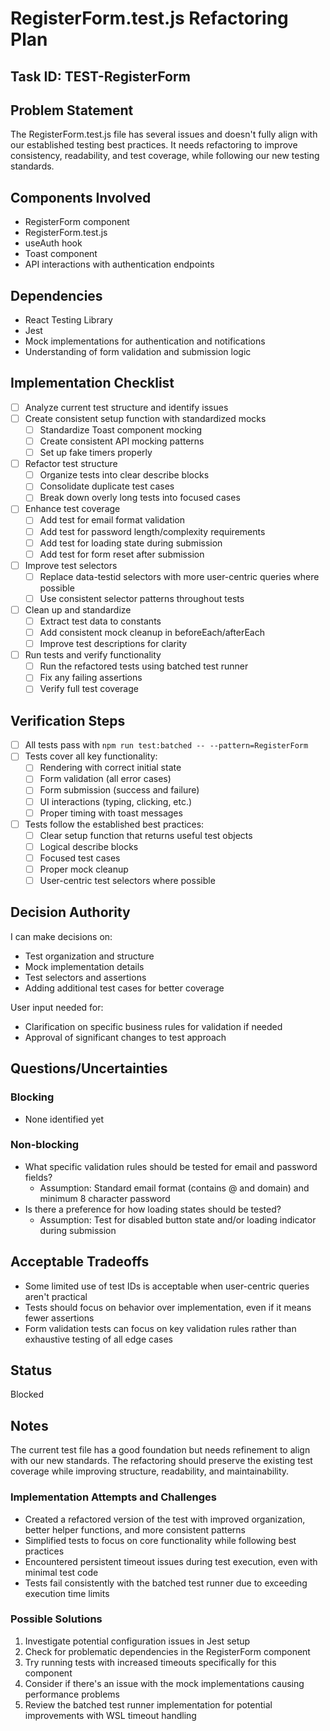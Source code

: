 # RegisterForm.test.js Refactoring Plan

## Task ID: TEST-RegisterForm

## Problem Statement
The RegisterForm.test.js file has several issues and doesn't fully align with our established testing best practices. It needs refactoring to improve consistency, readability, and test coverage, while following our new testing standards.

## Components Involved
- RegisterForm component
- RegisterForm.test.js
- useAuth hook
- Toast component
- API interactions with authentication endpoints

## Dependencies
- React Testing Library
- Jest
- Mock implementations for authentication and notifications
- Understanding of form validation and submission logic

## Implementation Checklist
- [ ] Analyze current test structure and identify issues
- [ ] Create consistent setup function with standardized mocks
  - [ ] Standardize Toast component mocking
  - [ ] Create consistent API mocking patterns
  - [ ] Set up fake timers properly
- [ ] Refactor test structure
  - [ ] Organize tests into clear describe blocks
  - [ ] Consolidate duplicate test cases
  - [ ] Break down overly long tests into focused cases
- [ ] Enhance test coverage
  - [ ] Add test for email format validation
  - [ ] Add test for password length/complexity requirements
  - [ ] Add test for loading state during submission
  - [ ] Add test for form reset after submission
- [ ] Improve test selectors
  - [ ] Replace data-testid selectors with more user-centric queries where possible
  - [ ] Use consistent selector patterns throughout tests
- [ ] Clean up and standardize
  - [ ] Extract test data to constants
  - [ ] Add consistent mock cleanup in beforeEach/afterEach
  - [ ] Improve test descriptions for clarity
- [ ] Run tests and verify functionality
  - [ ] Run the refactored tests using batched test runner
  - [ ] Fix any failing assertions
  - [ ] Verify full test coverage

## Verification Steps
- [ ] All tests pass with `npm run test:batched -- --pattern=RegisterForm`
- [ ] Tests cover all key functionality:
  - [ ] Rendering with correct initial state
  - [ ] Form validation (all error cases)
  - [ ] Form submission (success and failure)
  - [ ] UI interactions (typing, clicking, etc.)
  - [ ] Proper timing with toast messages
- [ ] Tests follow the established best practices:
  - [ ] Clear setup function that returns useful test objects
  - [ ] Logical describe blocks
  - [ ] Focused test cases
  - [ ] Proper mock cleanup
  - [ ] User-centric test selectors where possible

## Decision Authority
I can make decisions on:
- Test organization and structure
- Mock implementation details
- Test selectors and assertions
- Adding additional test cases for better coverage

User input needed for:
- Clarification on specific business rules for validation if needed
- Approval of significant changes to test approach

## Questions/Uncertainties

### Blocking
- None identified yet

### Non-blocking
- What specific validation rules should be tested for email and password fields?
  - Assumption: Standard email format (contains @ and domain) and minimum 8 character password
- Is there a preference for how loading states should be tested?
  - Assumption: Test for disabled button state and/or loading indicator during submission

## Acceptable Tradeoffs
- Some limited use of test IDs is acceptable when user-centric queries aren't practical
- Tests should focus on behavior over implementation, even if it means fewer assertions
- Form validation tests can focus on key validation rules rather than exhaustive testing of all edge cases

## Status
Blocked

## Notes
The current test file has a good foundation but needs refinement to align with our new standards. The refactoring should preserve the existing test coverage while improving structure, readability, and maintainability.

### Implementation Attempts and Challenges
- Created a refactored version of the test with improved organization, better helper functions, and more consistent patterns
- Simplified tests to focus on core functionality while following best practices
- Encountered persistent timeout issues during test execution, even with minimal test code
- Tests fail consistently with the batched test runner due to exceeding execution time limits

### Possible Solutions
1. Investigate potential configuration issues in Jest setup
2. Check for problematic dependencies in the RegisterForm component
3. Try running tests with increased timeouts specifically for this component
4. Consider if there's an issue with the mock implementations causing performance problems
5. Review the batched test runner implementation for potential improvements with WSL timeout handling